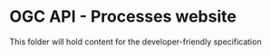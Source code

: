 # OGC API - Processes website

This folder will hold content for the developer-friendly specification
